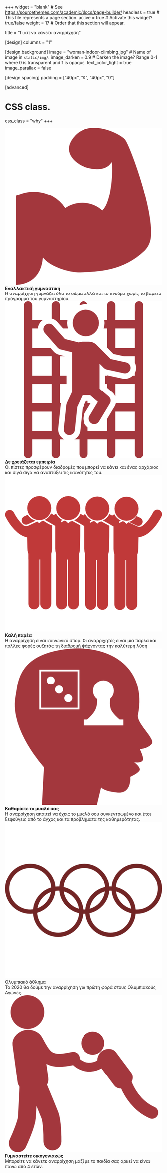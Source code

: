 +++
widget = "blank"  # See https://sourcethemes.com/academic/docs/page-builder/
headless = true  # This file represents a page section.
active = true  # Activate this widget? true/false
weight = 17  # Order that this section will appear.

title = "Γιατί να κάνετε αναρρίχηση"

[design]
  columns = "1"

[design.background]
  image = "woman-indoor-climbing.jpg"  # Name of image in `static/img/`.
  image_darken = 0.9  # Darken the image? Range 0-1 where 0 is transparent and 1 is opaque.
  text_color_light = true
  image_parallax = false

[design.spacing]
  padding = ["40px", "0", "40px", "0"]

[advanced]
 # CSS class.
 css_class = "why"
+++



<div class="container">
  <div class="item">
    <img src="/img/fitness.png"/>
    <div>
      <b>Εναλλακτική γυμναστική</b><br>
      Η αναρρίχηση γυμνάζει όλο το σώμα αλλά και το πνεύμα χωρίς το βαρετό πρόγραμμα του γυμναστηρίου.
    </div>
  </div>
  <div class="item">
    <img src="/img/no_experience.png"/>
    <div>
      <b>Δε χρειάζεται εμπειρία</b><br>
      Οι πίστες προσφέρουν διαδρομές που μπορεί να κάνει και ένας αρχάριος και σιγά σιγά να αναπτύξει τις ικανότητες του.
    </div>
  </div>
  <div class="item">
    <img src="/img/friends.png"/>
    <div>
      <b>Καλή παρέα</b><br>
      Η αναρρίχηση είναι κοινωνικό σπορ. Οι αναρριχητές είναι μια παρέα και πολλές φορές συζητάς τη διαδρομή ψάχνοντας την καλύτερη λύση
    </div>
  </div>
  <div class="item">
    <img src="/img/mind.png"/>
    <div>
      <b>Καθαρίστε το μυαλό σας</b><br>
      Η αναρρίχηση απαιτεί να έχεις το μυαλό σου συγκεντρωμένο και έτσι ξεφεύγεις από το άγχος και τα προβλήματα της καθημερότητας.
    </div>
  </div>
  <div class="item">
    <img src="/img/olympic.png"/>
    <div>
      Ολυμπιακό άθλημα</b><br>
      Το 2020 θα δούμε την αναρρίχηση για πρώτη φορά στους Ολυμπιακούς Αγώνες. 
    </div>
  </div>
  <div class="item">
    <img src="/img/kids.png"/>
    <div>
      <b>Γυμναστείτε οικογενιακώς</b><br>
      Μπορείτε να κάνετε αναρρίχηση μαζί με το παιδία σας αρκεί να είναι πάνω από 4 ετών.
    </div>
  </div>
</div>
